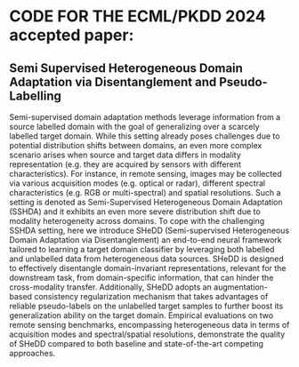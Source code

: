 # CODE FOR THE ECML/PKDD 2024 accepted paper:
## Semi Supervised Heterogeneous Domain Adaptation via Disentanglement and Pseudo-Labelling

Semi-supervised domain adaptation methods leverage information from a source labelled domain with the goal of generalizing over a scarcely labelled target domain. While this setting already poses challenges due to potential distribution shifts between domains, an even more complex scenario arises when source and target data differs in modality representation (e.g. they are acquired by sensors with different characteristics). For instance, in remote sensing, images may be collected via various acquisition modes (e.g. optical or radar), different spectral characteristics (e.g. RGB or multi-spectral) and spatial resolutions. Such a setting is denoted as Semi-Supervised Heterogeneous Domain Adaptation (SSHDA) and it exhibits an even more severe distribution shift due to modality heterogeneity across domains. 
To cope with the challenging SSHDA setting, here we introduce SHeDD (Semi-supervised Heterogeneous Domain Adaptation via Disentanglement) an end-to-end neural framework tailored to learning a target domain classifier by leveraging both labelled and unlabelled data from heterogeneous data sources. SHeDD is designed to effectively disentangle domain-invariant representations, relevant for the downstream task, from domain-specific information, that can hinder the cross-modality transfer. Additionally, SHeDD adopts an augmentation-based consistency regularization mechanism that takes advantages of reliable pseudo-labels on the unlabelled target samples to further boost its generalization ability on the target domain. Empirical evaluations on two remote sensing benchmarks, encompassing heterogeneous data in terms of acquisition modes and spectral/spatial resolutions, demonstrate the quality of SHeDD compared to both baseline and state-of-the-art competing approaches.
